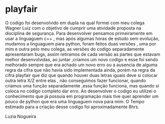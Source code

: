 # playfair
O codigo foi desenvolvido em dupla na qual formei com meu colega Wagner Luiz com o objetivo de cumprir uma atividade proposta na disciplina de segurança. Para desenvolver pensamos primeiramente em usar a linguaguem c++ , mas após algumas horas de estudo 
sem evolução, mudamos a linguaguem para python, foram feitos duas versões , uma por mim e outra pelo meu colega, as versões 
do codigo separadamente apresentaram bugs, assim retiramos de cada versão as partes que estavam melhor desenvolvidas, ao juntar ,criamos um novo codigo e esse foi sendo melhorado sempre que era achado um novo erro ou a ausencia de alguma regra da cifra que não havia sido implementada ainda, porém na regra da cifra playfair que diz que quando houver duas letras iguais deve si colocar outra letra X/Z entre elas , não conseguimos fazer funcionar, quando criamos uma função separadamente ,essa função funciona, mas quando si coloca no codigo completo dar erro.
Ao desenvolver o codigo eu utilizei o conhecimento que já possuia em programação mais tive quer aprender um pouco de python que era uma linguaguem nova para mim.
O Tempo estimado para a criação desse codigo foi aproximadamente 8hrs.

Luzia Nogueira
